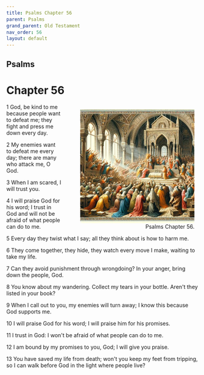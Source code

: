```yaml
---
title: Psalms Chapter 56
parent: Psalms
grand_parent: Old Testament
nav_order: 56
layout: default
---
```


## Psalms

# Chapter 56

<figure style="float: right; margin-right: 10px;">
    <img src="/assets/Image/Psalms/500/56.jpg" alt="Psalms Chapter 56" style="width: 300px; height: 300px; float: right;padding-left: 10px;"/>
    <figcaption style="clear: both;text-align: right;">Psalms Chapter 56.</figcaption>
</figure>
1 God, be kind to me because people want to defeat me; they fight and press me down every day.

2 My enemies want to defeat me every day; there are many who attack me, O God.

3 When I am scared, I will trust you.

4 I will praise God for his word; I trust in God and will not be afraid of what people can do to me.

5 Every day they twist what I say; all they think about is how to harm me.

6 They come together, they hide, they watch every move I make, waiting to take my life.

7 Can they avoid punishment through wrongdoing? In your anger, bring down the people, God.

8 You know about my wandering. Collect my tears in your bottle. Aren't they listed in your book?

9 When I call out to you, my enemies will turn away; I know this because God supports me.

10 I will praise God for his word; I will praise him for his promises.

11 I trust in God: I won't be afraid of what people can do to me.

12 I am bound by my promises to you, God; I will give you praise.

13 You have saved my life from death; won't you keep my feet from tripping, so I can walk before God in the light where people live?



